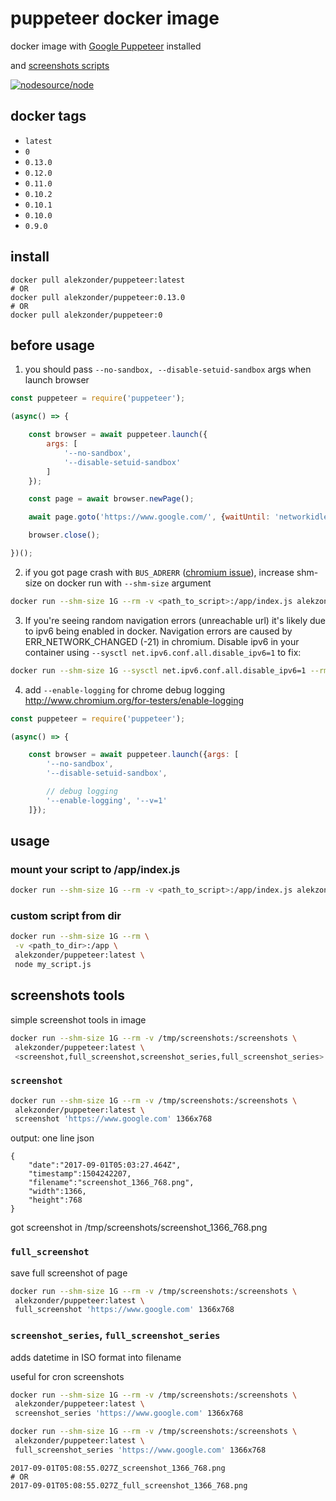# puppeteer docker image

docker image with  [Google Puppeteer](https://github.com/GoogleChrome/puppeteer) installed

and [screenshots scripts](#screenshots-tools)

[![nodesource/node](http://dockeri.co/image/alekzonder/puppeteer)](https://hub.docker.com/r/alekzonder/puppeteer/)

## docker tags

- `latest`
- `0`
- `0.13.0`
- `0.12.0`
- `0.11.0`
- `0.10.2`
- `0.10.1`
- `0.10.0`
- `0.9.0`

## install

```
docker pull alekzonder/puppeteer:latest
# OR
docker pull alekzonder/puppeteer:0.13.0
# OR
docker pull alekzonder/puppeteer:0

```

## before usage


1. you should pass `--no-sandbox, --disable-setuid-sandbox` args when launch browser

```js
const puppeteer = require('puppeteer');

(async() => {

    const browser = await puppeteer.launch({
        args: [
            '--no-sandbox',
            '--disable-setuid-sandbox'
        ]
    });

    const page = await browser.newPage();

    await page.goto('https://www.google.com/', {waitUntil: 'networkidle2'});

    browser.close();

})();
```

2. if you got page crash with `BUS_ADRERR` ([chromium issue](https://bugs.chromium.org/p/chromium/issues/detail?id=571394)), increase shm-size on docker run with `--shm-size` argument

```bash
docker run --shm-size 1G --rm -v <path_to_script>:/app/index.js alekzonder/puppeteer:latest
```

3. If you're seeing random navigation errors (unreachable url) it's likely due to ipv6 being enabled in docker. Navigation errors are caused by ERR_NETWORK_CHANGED (-21) in chromium. Disable ipv6 in your container using `--sysctl net.ipv6.conf.all.disable_ipv6=1` to fix:
```bash
docker run --shm-size 1G --sysctl net.ipv6.conf.all.disable_ipv6=1 --rm -v <path_to_script>:/app/index.js alekzonder/puppeteer:latest
```

4. add `--enable-logging` for chrome debug logging http://www.chromium.org/for-testers/enable-logging

```js
const puppeteer = require('puppeteer');

(async() => {

    const browser = await puppeteer.launch({args: [
        '--no-sandbox',
        '--disable-setuid-sandbox',

        // debug logging
        '--enable-logging', '--v=1'
    ]});


```


## usage

### mount your script to /app/index.js

```bash
docker run --shm-size 1G --rm -v <path_to_script>:/app/index.js alekzonder/puppeteer:latest
```

### custom script from dir

```bash
docker run --shm-size 1G --rm \
 -v <path_to_dir>:/app \
 alekzonder/puppeteer:latest \
 node my_script.js
```

## screenshots tools

simple screenshot tools in image

```bash
docker run --shm-size 1G --rm -v /tmp/screenshots:/screenshots \
 alekzonder/puppeteer:latest \
 <screenshot,full_screenshot,screenshot_series,full_screenshot_series> 'https://www.google.com' 1366x768
```

### `screenshot`

```bash
docker run --shm-size 1G --rm -v /tmp/screenshots:/screenshots \
 alekzonder/puppeteer:latest \
 screenshot 'https://www.google.com' 1366x768
```

output: one line json

```
{
    "date":"2017-09-01T05:03:27.464Z",
    "timestamp":1504242207,
    "filename":"screenshot_1366_768.png",
    "width":1366,
    "height":768
}
```
got screenshot in /tmp/screenshots/screenshot_1366_768.png

### `full_screenshot`

save full screenshot of page

```bash
docker run --shm-size 1G --rm -v /tmp/screenshots:/screenshots \
 alekzonder/puppeteer:latest \
 full_screenshot 'https://www.google.com' 1366x768
```

### `screenshot_series`, `full_screenshot_series`

adds datetime in ISO format into filename

useful for cron screenshots

```bash
docker run --shm-size 1G --rm -v /tmp/screenshots:/screenshots \
 alekzonder/puppeteer:latest \
 screenshot_series 'https://www.google.com' 1366x768
```

```bash
docker run --shm-size 1G --rm -v /tmp/screenshots:/screenshots \
 alekzonder/puppeteer:latest \
 full_screenshot_series 'https://www.google.com' 1366x768
```

```
2017-09-01T05:08:55.027Z_screenshot_1366_768.png
# OR
2017-09-01T05:08:55.027Z_full_screenshot_1366_768.png
```
